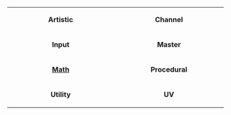 <table align="center">
    <tr>
        <td width="288"><p align="center"><b>Artistic</b></p></td>
        <td width="288"><p align="center"><b>Channel</b></p></td>
    </tr>
    <tr>
        <td width="288"><p align="center"><b>Input</b></p></td>
        <td width="288"><p align="center"><b>Master</b></p></td>
    </tr>
    <tr>
        <td width="288"><p align="center"><b><a href="https://github.com/Unity-Technologies/ShaderGraph/wiki/Math-Nodes">Math</a></b></p></td>
        <td width="288"><p align="center"><b>Procedural</b></p></td>
    </tr>
    <tr>
        <td width="288"><p align="center"><b>Utility</b></p></td>
        <td width="288"><p align="center"><b>UV</b></p></td>
    </tr>
</table>